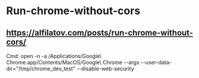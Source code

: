 # Run-chrome-without-cors
## https://alfilatov.com/posts/run-chrome-without-cors/

Cmd: open -n -a /Applications/Google\ Chrome.app/Contents/MacOS/Google\ Chrome --args --user-data-dir="/tmp/chrome_dev_test" --disable-web-security